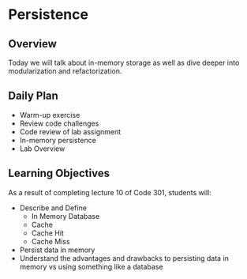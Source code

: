 # Persistence

## Overview

Today we will talk about in-memory storage as well as dive deeper into modularization and refactorization.

## Daily Plan

- Warm-up exercise
- Review code challenges
- Code review of lab assignment
- In-memory persistence
- Lab Overview

## Learning Objectives

As a result of completing lecture 10 of Code 301, students will:

- Describe and Define
  - In Memory Database
  - Cache
  - Cache Hit
  - Cache Miss
- Persist data in memory
- Understand the advantages and drawbacks to persisting data in memory vs using something like a database

